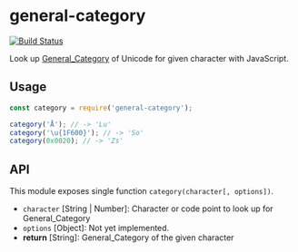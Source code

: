 # general-category

[![Build Status](https://travis-ci.org/hakatashi/general-category.svg?branch=master)](https://travis-ci.org/hakatashi/general-category)

Look up [General_Category](http://unicode.org/reports/tr44/#General_Category) of Unicode for given character with JavaScript.

## Usage

```js
const category = require('general-category');

category('Å'); // -> 'Lu'
category('\u{1F600}'); // -> 'So'
category(0x0020); // -> 'Zs'
```

## API

This module exposes single function `category(character[, options])`.

* `character` [String | Number]: Character or code point to look up for General_Category
* `options` [Object]: Not yet implemented.
* **return** [String]: General_Category of the given character
